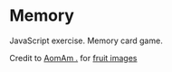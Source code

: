 # Memory

JavaScript exercise. Memory card game.

Credit to [AomAm .](https://www.behance.net/iamaomam)
for [fruit images](https://unblast.com/12-free-fruit-icons-ai-sketch/)
